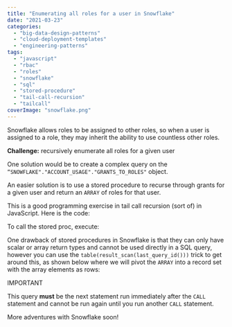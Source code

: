 ```yaml
---
title: "Enumerating all roles for a user in Snowflake"
date: "2021-03-23"
categories: 
  - "big-data-design-patterns"
  - "cloud-deployment-templates"
  - "engineering-patterns"
tags: 
  - "javascript"
  - "rbac"
  - "roles"
  - "snowflake"
  - "sql"
  - "stored-procedure"
  - "tail-call-recursion"
  - "tailcall"
coverImage: "snowflake.png"
---
```


Snowflake allows roles to be assigned to other roles, so when a user is assigned to a role, they may inherit the ability to use countless other roles.

**Challenge:** recursively enumerate all roles for a given user

One solution would be to create a complex query on the `“SNOWFLAKE"."ACCOUNT_USAGE"."GRANTS_TO_ROLES"` object.

An easier solution is to use a stored procedure to recurse through grants for a given user and return an `ARRAY` of roles for that user.

This is a good programming exercise in tail call recursion (sort of) in JavaScript. Here is the code:

<script src="https://gist.github.com/9b9985dbf8163ade22b71f2ccf20cb51.js"></script>

To call the stored proc, execute:

<script src="https://gist.github.com/fbbfaa3b67af828e4d905411567cd031.js"></script>

One drawback of stored procedures in Snowflake is that they can only have scalar or array return types and cannot be used directly in a SQL query, however you can use the `table(result_scan(last_query_id()))` trick to get around this, as shown below where we will pivot the `ARRAY` into a record set with the array elements as rows:

<script src="https://gist.github.com/6a7e8bc552b87ab1e039f22bacf1b65f.js"></script>

IMPORTANT

This query **must** be the next statement run immediately after the `CALL` statement and cannot be run again until you run another `CALL` statement.

More adventures with Snowflake soon!
